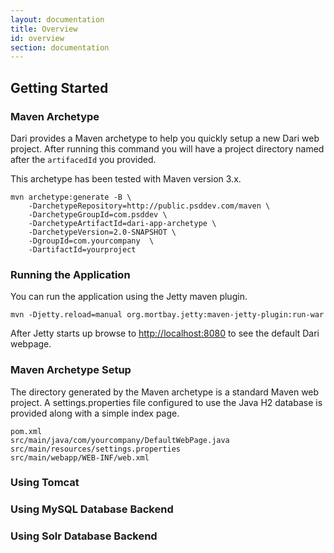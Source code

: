 ```yaml
---
layout: documentation
title: Overview
id: overview
section: documentation
---
```


## Getting Started

### Maven Archetype

Dari provides a Maven archetype to help you quickly setup a new Dari web
project. After running this command you will have a project directory
named after the `artifacedId` you provided.

This archetype has been tested with Maven version 3.x.

    mvn archetype:generate -B \
        -DarchetypeRepository=http://public.psddev.com/maven \
        -DarchetypeGroupId=com.psddev \
        -DarchetypeArtifactId=dari-app-archetype \
        -DarchetypeVersion=2.0-SNAPSHOT \
        -DgroupId=com.yourcompany  \
        -DartifactId=yourproject

### Running the Application

You can run the application using the Jetty maven plugin.

    mvn -Djetty.reload=manual org.mortbay.jetty:maven-jetty-plugin:run-war

After Jetty starts up browse to
[http://localhost:8080](http://localhost:8080) to see the
default Dari webpage.

### Maven Archetype Setup

The directory generated by the Maven archetype is a standard Maven web
project. A settings.properties file configured to use the Java
H2 database is provided along with a simple index page.

    pom.xml
    src/main/java/com/yourcompany/DefaultWebPage.java
    src/main/resources/settings.properties
    src/main/webapp/WEB-INF/web.xml

### Using Tomcat

### Using MySQL Database Backend

### Using Solr Database Backend
